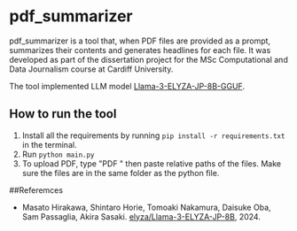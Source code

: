 # pdf_summarizer

pdf_summarizer is a tool that, when PDF files are provided as a prompt, summarizes their contents and generates headlines for each file.
It was developed as part of the dissertation project for the MSc Computational and Data Journalism course at Cardiff University.

The tool implemented LLM model [Llama-3-ELYZA-JP-8B-GGUF](https://huggingface.co/elyza/Llama-3-ELYZA-JP-8B-GGUF).

## How to run the tool

1. Install all the requirements by running `pip install -r requirements.txt` in the terminal.
2. Run `python main.py`
3. To upload PDF, type "PDF " then paste relative paths of the files. Make sure the files are in the same folder as the python file.

##Referemces

- Masato Hirakawa, Shintaro Horie, Tomoaki Nakamura, Daisuke Oba, Sam Passaglia, Akira Sasaki. [elyza/Llama-3-ELYZA-JP-8B](https://huggingface.co/elyza/Llama-3-ELYZA-JP-8B), 2024.
